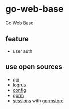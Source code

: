 # go-web-base

Go Web Base

## feature

- user auth

## use open sources

- [gin](https://github.com/gin-gonic/gin)
- [logrus](https://github.com/Sirupsen/logrus)
- [config](https://github.com/JeremyLoy/config)
- [gorm](https://github.com/jinzhu/gorm)
- [sessions](https://github.com/gorilla/sessions) with [gormstore](https://github.com/wader/gormstore)
